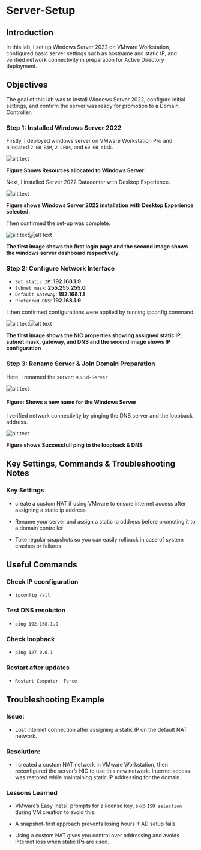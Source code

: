 # Server-Setup

## Introduction

In this lab, I set up Windows Server 2022 on VMware Workstation, configured basic server settings such as hostname and static IP, and verified network connectivity in preparation for Active Directory deployment.

## Objectives

The goal of this lab was to install Windows Server 2022, configure initial settings, and confirm the server was ready for promotion to a Domain Controller.

### Step 1: Installed Windows Server 2022

Firstly, I deployed windows server on VMware Workstation Pro and allocated `2 GB RAM`, `2 CPUs`, and `60 GB disk`.

![alt text](screenshots/01-vmware-vm-settings.png)

**Figure Shows Resources allocated to Windows Server**

Next, I installed Server 2022 Datacenter with Desktop Experience.

![alt text](screenshots/02-server-setup-selection.png)

**Figure shows Windows Server 2022 installation with Desktop Experience selected.**

Then confirmed the set-up was complete.

![alt text](screenshots/03-server-first-login.png)![alt text](screenshots/04-windows-server-dashboard.png)

**The first image shows the first login page and the second image shows the windows server dashboard respectively.**

### Step 2: Configure Network Interface

- `Set static IP`: **192.168.1.9**
- `Subnet mask`: **255.255.255.0**
- `Default Gateway`: **192.168.1.1**
- `Preferred DNS`: **192.168.1.9**

I then confirmed configurations were applied by running ipconfig command.

![alt text](screenshots/05_nic-config.png)![alt text](screenshots/06-IP-config.png)

**The first image shows the  NIC properties showing assigned static IP, subnet mask, gateway, and DNS and the second image shows IP configuration**

### Step 3: Rename Server & Join Domain Preparation

Here, I renamed the server: `9Quid-Server`

![alt text](screenshots/07-rename-Server.png)

#### Figure: Shows a new name for the Windows Server

I verified network connectivity by pinging the DNS server and the loopback address.

![alt text](<screenshots/08-ping-loopback & DNS.png>)

**Figure shows Successfull ping to the loopback & DNS**

## Key Settings, Commands & Troubleshooting Notes

### Key Settings

- create a custom NAT if using VMware to ensure internet access after assigning a static ip address

- Rename your server and assign a static ip address before promoting it to a domain controller

- Take regular snapshots so you can easily rollback in case of system crashes or failures

## Useful Commands

### Check IP cconfiguration

- `ipconfig /all`

### Test DNS resolution

- `ping 192.168.1.9`

### Check loopback

- `ping 127.0.0.1`

### Restart after updates

- `Restart-Computer -Force`

## Troubleshooting Example

### Issue:

- Lost internet connection after assigning a static IP on the default NAT network.

### Resolution:

- I created a custom NAT network in VMware Workstation, then reconfigured the server’s NIC to use this new network. Internet access was restored while maintaining static IP addressing for the domain.

### Lessons Learned

- VMware’s Easy Install prompts for a license key, skip `ISO selection` during VM creation to avoid this.

- A snapshot-first approach prevents losing hours if AD setup fails.

- Using a custom NAT gives you control over addressing and avoids internet loss when static IPs are used.
